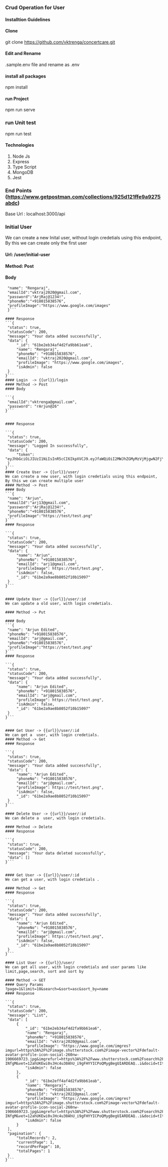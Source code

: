 ###  Crud Operation for User 

#### Installtion Guidelines
#### Clone
git clone https://github.com/vktrenga/concertcare.git
#### Edit and Rename 

.sample.env file and rename as .env
#### install all packages
npm install

#### run Project
npm run serve

### run Unit test
npm run test


#### Technologies
  1. Node Js
  2. Express
  3. Type Script
  4. MongoDB
  5. Jest 
  
### End Points  (https://www.getpostman.com/collections/925d121ffe9a9275abdc)
Base Url : localhost:3000/api

### Initial User
  We can create a new Inital user, without login credetials using this endpoint, By this we can create only the first user
   #### Url: /user/initial-user
   #### Method: Post

   #### Body
   ```{
    "name": "Rengaraj",
    "emailId":"vktraj2020@gmail.com",
    "password":"ArjRaj@1234!",
    "phoneNo":"+918015838576",
    "profileImage":"https://www.google.com/images"
    }```

  #### Response 
  ```{
    "status": true,
    "statusCode": 200,
    "message": "Your data added successfully",
    "data": {
        "_id": "61be2eb34af4d2fa9bb61ea6",
        "name": "Rengaraj",
        "phoneNo": "+918015838576",
        "emailId": "vktraj2020@gmail.com",
        "profileImage": "https://www.google.com/images",
        "isAdmin": false
    }
}```
#### Login  -> {{url}}/login
#### Method -> Post
#### Body 

```{
    "emailId":"vktrenga@gmail.com",
    "password": "rArjun@26"
}```


#### Response 

```{
    "status": true,
    "statusCode": 200,
    "message": "Logged In successfully",
    "data": {
        "token": "eyJhbGciOiJIUzI1NiIsInR5cCI6IkpXVCJ9.eyJfaWQiOiI2MWJhZGMyMzVjMjgwN2FjY2Y4N2I3ZWYiLCJlbWFpbElkIjoidmt0cmVuZ2FAZ21haWwuY29tIiwiaXNBZG1pbiI6ZmFsc2UsImlhdCI6MTYzOTg1MjY4NSwiZXhwIjoxNjM5ODY3MDg1fQ.J_UUETIF5ztgL8yDt41uqGtrSA5f6hHbRgfUF77hr3w"
    }
}```
#### Create User -> {{url}}/user/
 We can create a new user, with login credetials using this endpoint, By this we can create multiple user
#### Method -> Post
#### Body 
```{
    "name": "Arjun",
    "emailId":"arj13@gmail.com",
    "password":"ArjRaj@1234!",
    "phoneNo":"+918015838576",
    "profileImage":"https://test/test.png"
}```
#### Response 

```{
    "status": true,
    "statusCode": 200,
    "message": "Your data added successfully",
    "data": {
        "name": "Arjun",
        "phoneNo": "+918015838576",
        "emailId": "arj1@gmail.com",
        "profileImage": https://test/test.png",
        "isAdmin": false,
        "_id": "61be2a9ae8b8052f10b15097"
    }
}```


#### Update User -> {{url}}/user/:id
 We can update a old user, with login credetials.

#### Method -> Put

#### Body 
```{
    "name": "Arjun Edited",
    "phoneNo": "+918015838576",
    "emailId": "arj@gmail.com",
    "phoneNo":"+918015838576",
    "profileImage":"https://test/test.png"
}```
#### Response 

```{
    "status": true,
    "statusCode": 200,
    "message": "Your data added successfully",
    "data": {
        "name": "Arjun Edited",
        "phoneNo": "+918015838576",
        "emailId": "arj@gmail.com",
        "profileImage": https://test/test.png",
        "isAdmin": false,
        "_id": "61be2a9ae8b8052f10b15097"
    }
}```


#### Get User -> {{url}}/user/:id
We can get a  user, with login credetials.
#### Method -> Get
#### Response 

```{
    "status": true,
    "statusCode": 200,
    "message": "Your data added successfully",
    "data": {
        "name": "Arjun Edited",
        "phoneNo": "+918015838576",
        "emailId": "arj@gmail.com",
        "profileImage": https://test/test.png",
        "isAdmin": false,
        "_id": "61be2a9ae8b8052f10b15097"
    }
}```

#### Delete User -> {{url}}/user/:id
We can delete a  user, with login credetials.

#### Method -> Delete
#### Response 

```{
    "status": true,
    "statusCode": 200,
    "message": "Your data deleted successfully",
    "data": []
}```


#### Get User -> {{url}}/user/:id
We can get a user, with login credetials .

#### Method -> Get
#### Response 

```{
    "status": true,
    "statusCode": 200,
    "message": "Your data added successfully",
    "data": {
        "name": "Arjun Edited",
        "phoneNo": "+918015838576",
        "emailId": "arj@gmail.com",
        "profileImage": https://test/test.png",
        "isAdmin": false,
        "_id": "61be2a9ae8b8052f10b15097"
    }
}```

#### List User -> {{url}}/user/
We can get all user, with login credetials and user params like limit,page,search, sort and sort by

#### Method -> GET
#### Query Params  
?page=1&limit=10&search=&sort=asc&sort_by=name
#### Response 

```{
    "status": true,
    "statusCode": 200,
    "message": "List",
    "data": [
        {
            "_id": "61be2eb34af4d2fa9bb61ea6",
            "name": "Rengaraj",
            "phoneNo": "+918015838576",
            "emailId": "vktraj2020@gmail.com",
            "profileImage": "https://www.google.com/imgres?imgurl=https%3A%2F%2Fimage.shutterstock.com%2Fimage-vector%2Fdefault-avatar-profile-icon-social-260nw-1906669723.jpg&imgrefurl=https%3A%2F%2Fwww.shutterstock.com%2Fsearch%2Fprofileimage&tbnid=zq6iaMrF-INfgM&vet=12ahUKEwi0vJHc4u30AhU_i9gFHYYICPoQMygBegUIARDEAQ..i&docid=tItiCYYrhEfV7M&w=260&h=280&itg=1&q=profileImage&ved=2ahUKEwi0vJHc4u30AhU_i9gFHYYICPoQMygBegUIARDEAQ",
            "isAdmin": false
        },
        {
            "_id": "61be2eff4af4d2fa9bb61eab",
            "name": "Rengaraj",
            "phoneNo": "+918015838576",
            "emailId": "vktraj2022@gmail.com",
            "profileImage": "https://www.google.com/imgres?imgurl=https%3A%2F%2Fimage.shutterstock.com%2Fimage-vector%2Fdefault-avatar-profile-icon-social-260nw-1906669723.jpg&imgrefurl=https%3A%2F%2Fwww.shutterstock.com%2Fsearch%2Fprofileimage&tbnid=zq6iaMrF-INfgM&vet=12ahUKEwi0vJHc4u30AhU_i9gFHYYICPoQMygBegUIARDEAQ..i&docid=tItiCYYrhEfV7M&w=260&h=280&itg=1&q=profileImage&ved=2ahUKEwi0vJHc4u30AhU_i9gFHYYICPoQMygBegUIARDEAQ",
            "isAdmin": false
        }
    ],
    "pagination": {
        "totalRecords": 2,
        "currentPage": 1,
        "recordPerPage": 10,
        "totalPages": 1
    }
}```

